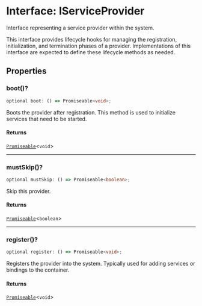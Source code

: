 # Interface: IServiceProvider

Interface representing a service provider within the system.

This interface provides lifecycle hooks for managing the registration,
initialization, and termination phases of a provider. Implementations
of this interface are expected to define these lifecycle methods as needed.

## Properties

### boot()?

```ts
optional boot: () => Promiseable<void>;
```

Boots the provider after registration. This method is used to initialize services that need to be started.

#### Returns

[`Promiseable`](../type-aliases/Promiseable.md)\<`void`\>

***

### mustSkip()?

```ts
optional mustSkip: () => Promiseable<boolean>;
```

Skip this provider.

#### Returns

[`Promiseable`](../type-aliases/Promiseable.md)\<`boolean`\>

***

### register()?

```ts
optional register: () => Promiseable<void>;
```

Registers the provider into the system. Typically used for adding services or bindings to the container.

#### Returns

[`Promiseable`](../type-aliases/Promiseable.md)\<`void`\>
